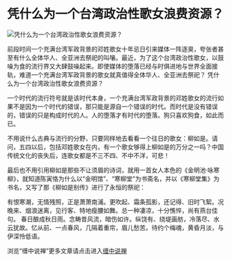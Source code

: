 凭什么为一个台湾政治性歌女浪费资源？
====








![凭什么为一个台湾政治性歌女浪费资源？](http://simg.sinajs.cn/blog7style/images/common/sg_trans.gif)





前段时间一个充满台湾军政背景的邓姓歌女十年忌日引来媒体一阵逐臭，夸张者甚至有什么全体华人、全亚洲去祭祀的叫嚷。最近，为了这个台湾政治性歌女，以鼓噪为食的流行界又大肆鼓噪起来。即使媒体的堕落已经与时俱进地与世界全面接轨，难道一个充满台湾军政背景的歌女就真值得全体华人、全亚洲去祭祀？ 凭什么为一个台湾政治性歌女浪费资源？





一个时代的流行符号就是该时代本身，一个充满台湾军政背景的邓姓歌女的流行如果不是因为一个时代的错误，那只能是源自一个错误的时代。而时代是没有错误的，错误的只是构成时代的人。人的堕落才有时代的堕落。狗只喜欢狗食，如此而已。

不用说什么古典与流行的分野，只要同样地去看看一个往日的歌女：柳如是。请问，五四以后，包括邓姓歌女在内，有一个歌女够得上柳如是的万分之一吗？中国传统文化的丧失后，连歌女都是不三不四、不中不洋，可悲！

最后也不用引用柳如是那些不让须眉的诗词，就用一首女人本色的《金明池·咏寒柳》，就知道陈寅恪为什么以“金明馆”、“寒柳堂”为书斋名，并以《寒柳堂集》为书名，又写了那《柳如是别传》进行了永恒的祭祀：

有恨寒潮，无情残照，正是萧萧南浦。更吹起、霜条孤影，还记得、旧时飞絮。况晚来、烟浪迷离，见行客、特地瘦腰如舞。总一种凄凉，十分憔悴，尚有燕台佳句。
春日酿成秋日雨。念畴昔风流，暗伤如许。纵饶有、绕堤画舫，冷落尽、水云犹故。忆从前、一点春风，几隔着重帘，眉儿愁苦。待约个梅魂，黄昏月淡，与伊深怜低语。







浏览“缠中说禅”更多文章请点击进入[缠中说禅](http://blog.sina.com.cn/m/chzhshch)















